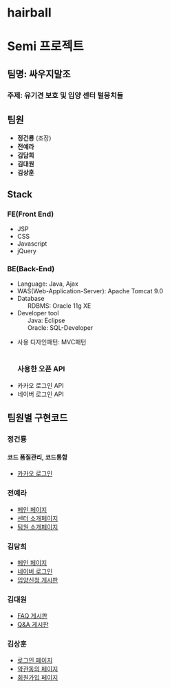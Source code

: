 # hairball
# Semi 프로젝트
## 팀명: 싸우지말조
### 주제: 유기견 보호 및 입양 센터 털뭉치들

  ## 팀원
<ul>
  <li><b>정건룡</b> (조장)</li>
  <li><b>전예라</b></li>
  <li><b>김담희</b></li>
  <li><b>김대원</b></li>
  <li><b>김상훈</b></li>
</ul>

## Stack

### FE(Front End)
<ul>
  <li>JSP</li>
  <li>CSS</li>
  <li>Javascript</li>
  <li>jQuery</li>
</ul>

### BE(Back-End)

<ul>
  <li>Language: Java, Ajax</li>
  <li>WAS(Web-Application-Server): Apache Tomcat 9.0</li>
  <li>Database
    <ul marker>RDBMS: Oracle 11g XE</ul>
  </li>
  <li>Developer tool
    <ul marker>Java: Eclipse</ul>
    <ul marker>Oracle: SQL-Developer</ul>
  </li>
</ul>
<ul>
  <li>사용 디자인패턴: MVC패턴</li><br>
  
  <h3> 사용한 오픈 API</h3>

   <li>카카오 로그인 API</li>
   <li>네이버 로그인 API</li>
</ul>

## 팀원별 구현코드

<h3>정건룡</h3>
<h4>코드 품질관리, 코드통합</h4>
<ul>
  <li><a href="http://localhost:8080/hairball/member/login">카카오 로그인</a></li>
</ul>

<h3>전예라</h3>
<ul>
  <li><a href="[http://localhost:8080/hairball/qnaBoard/questionIntro](http://localhost:8080/hairball/)">메인 페이지</a></li>
  <li><a href="[http://localhost:8080/hairball/qnaBoard/questionIntro](http://localhost:8080/hairball/introduce/introduce1.jsp)">센터 소개페이지</a></li>
  <li><a href="[http://localhost:8080/hairball/qnaBoard/questionList](http://localhost:8080/hairball/introduce/introduce2.jsp)">팀원 소개페이지</a></li>   
</ul>

<h3>김담희</h3>
<ul>
  <li><a href="[http://localhost:8080/hairball/qnaBoard/questionIntro](http://localhost:8080/hairball/)">메인 페이지</a></li>
  <li><a href="https://accounts.kakao.com/login/?continue=https%3A%2F%2Fkauth.kakao.com%2Foauth%2Fauthorize%3Fresponse_type%3Dcode%26redirect_uri%3Dhttp%253A%252F%252Flocalhost%253A8080%252Fhairball%252Foauth%252Fkakao%26through_account%3Dtrue%26client_id%3Da7b86ff96d50db1785b75938758aeb44#login">네이버 로그인</a></li>
  <li><a href="http://localhost:8080/hairball/animal/animalAdoptionList">입양신청 게시판</a></li>   
</ul>

<h3>김대원</h3>
<ul> 
  <li><a href="http://localhost:8080/hairball/qnaBoard/questionIntro">FAQ 게시판</a></li>
  <li><a href="http://localhost:8080/hairball/qnaBoard/questionList">Q&A 게시판</a></li>   
</ul>

<h3>김상훈</h3>
<ul> 
  <li><a href="http://localhost:8080/hairball/member/login">로그인 페이지</a></li>
  <li><a href="[http://localhost:8080/hairball/member/login](http://localhost:8080/hairball/member/terms)">약관동의 페이지</a></li>
  <li><a href="http://localhost:8080/hairball/member/memberEnroll">회원가입 페이지</a></li>   
</ul>

